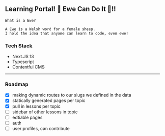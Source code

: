 
## Learning Portal! 🐑 Ewe Can Do It 🐑!! 

```
What is a Ewe?

A Ewe is a Welsh word for a female sheep. 
I hold the idea that anyone can learn to code, even ewe!
```

### Tech Stack 

- Next.JS 13
- Typescript
- Contentful CMS


---

### Roadmap

- [x] making dynamic routes to our slugs we defined in the data
- [x] statically generated pages per topic
- [x] pull in lessons per topic 
- [ ] sidebar of other lessons in topic
- [ ] edtiable pages
- [ ] auth
- [ ] user profiles, can contribute